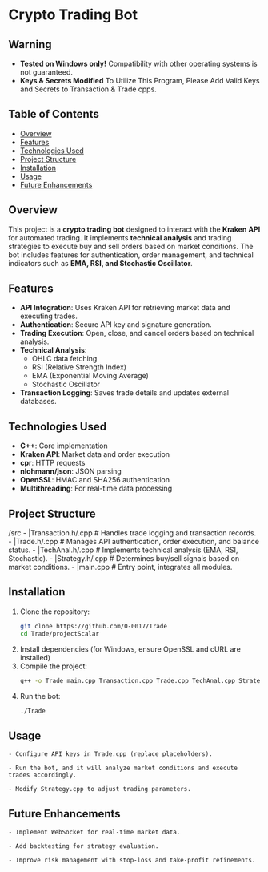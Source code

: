 # Crypto Trading Bot

## Warning
- **Tested on Windows only!** Compatibility with other operating systems is not guaranteed.
- **Keys & Secrets Modified** To Utilize This Program, Please Add Valid Keys and Secrets to Transaction & Trade cpps.

## Table of Contents
- [Overview](#overview)
- [Features](#features)
- [Technologies Used](#technologies-used)
- [Project Structure](#project-structure)
- [Installation](#installation)
- [Usage](#usage)
- [Future Enhancements](#future-enhancements)

## Overview
This project is a **crypto trading bot** designed to interact with the **Kraken API** for automated trading. It implements **technical analysis** and trading strategies to execute buy and sell orders based on market conditions. The bot includes features for authentication, order management, and technical indicators such as **EMA, RSI, and Stochastic Oscillator**.

## Features
- **API Integration**: Uses Kraken API for retrieving market data and executing trades.
- **Authentication**: Secure API key and signature generation.
- **Trading Execution**: Open, close, and cancel orders based on technical analysis.
- **Technical Analysis**:
  - OHLC data fetching
  - RSI (Relative Strength Index)
  - EMA (Exponential Moving Average)
  - Stochastic Oscillator
- **Transaction Logging**: Saves trade details and updates external databases.

## Technologies Used
- **C++**: Core implementation
- **Kraken API**: Market data and order execution
- **cpr**: HTTP requests
- **nlohmann/json**: JSON parsing
- **OpenSSL**: HMAC and SHA256 authentication
- **Multithreading**: For real-time data processing

## Project Structure
/src
	- |Transaction.h/.cpp # Handles trade logging and transaction records.
	- |Trade.h/.cpp # Manages API authentication, order execution, and balance status.
	- |TechAnal.h/.cpp # Implements technical analysis (EMA, RSI, Stochastic).
	- |Strategy.h/.cpp # Determines buy/sell signals based on market conditions.
	- |main.cpp # Entry point, integrates all modules.

	
## Installation
1. Clone the repository:
   ```sh
   git clone https://github.com/0-0017/Trade
   cd Trade/projectScalar
2. Install dependencies (for Windows, ensure OpenSSL and cURL are installed)
3. Compile the project:
	```sh
	g++ -o Trade main.cpp Transaction.cpp Trade.cpp TechAnal.cpp Strategy.cpp -lcurl -lssl -lcrypto -lpthread
4. Run the bot:
	```sh
	./Trade

## Usage
	- Configure API keys in Trade.cpp (replace placeholders).

	- Run the bot, and it will analyze market conditions and execute trades accordingly.

	- Modify Strategy.cpp to adjust trading parameters.

## Future Enhancements
	- Implement WebSocket for real-time market data.

	- Add backtesting for strategy evaluation.

	- Improve risk management with stop-loss and take-profit refinements.
